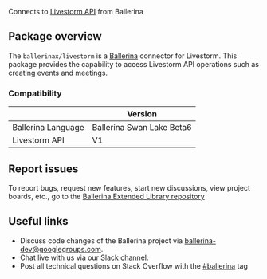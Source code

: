 Connects to [Livestorm API](https://developers.livestorm.co/docs) from Ballerina

## Package overview
The `ballerinax/livestorm` is a [Ballerina](https://ballerina.io/) connector for Livestorm.
This package provides the capability to access Livestorm API operations such as creating events and meetings.

### Compatibility
|                    | Version                    |
|--------------------|----------------------------|
| Ballerina Language | Ballerina Swan Lake Beta6  |
| Livestorm API      | V1                         |

## Report issues
To report bugs, request new features, start new discussions, view project boards, etc., go to the [Ballerina Extended Library repository](https://github.com/ballerina-platform/ballerina-extended-library)

## Useful links
- Discuss code changes of the Ballerina project via [ballerina-dev@googlegroups.com](mailto:ballerina-dev@googlegroups.com).
- Chat live with us via our [Slack channel](https://ballerina.io/community/slack/).
- Post all technical questions on Stack Overflow with the [#ballerina](https://stackoverflow.com/questions/tagged/ballerina) tag
